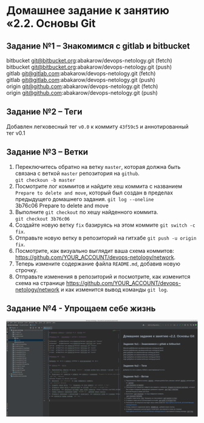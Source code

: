
# Домашнее задание к занятию «2.2. Основы Git  

## Задание №1 – Знакомимся с gitlab и bitbucket  

bitbucket	git@bitbucket.org:abakarow/devops-netology.git (fetch)      
bitbucket	git@bitbucket.org:abakarow/devops-netology.git (push)  
gitlab	git@gitlab.com:abakarow/devops-netology.git (fetch)  
gitlab	git@gitlab.com:abakarow/devops-netology.git (push)  
origin	git@github.com:abakarow/devops-netology.git (fetch)  
origin	git@github.com:abakarow/devops-netology.git (push)  

## Задание №2 – Теги 

Добавлен легковесный тег `v0.0` к коммиту `43f59c5` и аннотированный тег v0.1

## Задание №3 – Ветки 

1. Переключитесь обратно на ветку `master`, которая должна быть связана с веткой `master` репозитория на `github`.  
`git checkoun -b master`  
2. Посмотрите лог коммитов и найдите хеш коммита с названием `Prepare to delete and move`, который был создан в пределах предыдущего домашнего задания.
`git log --oneline`  
3b76c06 Prepare to delete and move  
3. Выполните `git checkout` по хешу найденного коммита.  
`git checkout 3b76c06`  
4. Создайте новую ветку `fix` базируясь на этом коммите `git switch -c fix`.  
5. Отправьте новую ветку в репозиторий на гитхабе `git push -u origin fix`.  
6. Посмотрите, как визуально выглядит ваша схема коммитов: https://github.com/YOUR_ACCOUNT/devops-netology/network.  
7. Теперь измените содержание файла `README.md`, добавив новую строчку.  
8. Отправьте изменения в репозиторий и посмотрите, как изменится схема на странице https://github.com/YOUR_ACCOUNT/devops-netology/network 
и как изменится вывод команды `git log`.

## Задание №4 - Упрощаем себе жизнь 
![img.png](img.png) 
